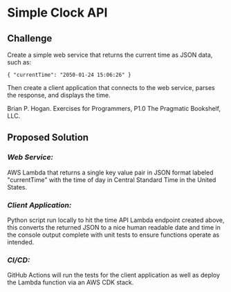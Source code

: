 # Simple Clock API

## Challenge

Create a simple web service that returns the current time as JSON data, such as:

`{ "currentTime": "2050-01-24 15:06:26" }`

Then create a client application that connects to the web service, parses the response, and displays the time.

Brian P. Hogan. Exercises for Programmers, P1.0 The Pragmatic Bookshelf, LLC.

## Proposed Solution

### _Web Service:_

AWS Lambda that returns a single key value pair in JSON format labeled "currentTime" with the time of day in Central Standard Time in the United States.

### _Client Application:_

Python script run locally to hit the time API Lambda endpoint created above, this converts the returned JSON to a nice human readable date and time in the console output complete with unit tests to ensure functions operate as intended.

### _CI/CD:_

GitHub Actions will run the tests for the client application as well as deploy the Lambda function via an AWS CDK stack.